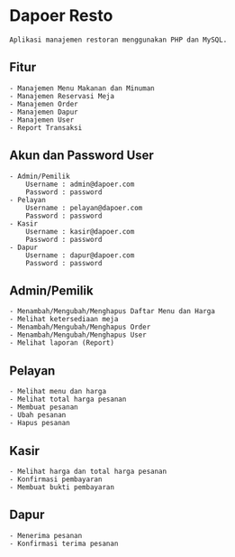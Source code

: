# Dapoer Resto
    Aplikasi manajemen restoran menggunakan PHP dan MySQL.

## Fitur
    - Manajemen Menu Makanan dan Minuman
    - Manajemen Reservasi Meja
    - Manajemen Order
    - Manajemen Dapur
    - Manajemen User
    - Report Transaksi

## Akun dan Password User
    - Admin/Pemilik
        Username : admin@dapoer.com
        Password : password
    - Pelayan
        Username : pelayan@dapoer.com
        Password : password 
    - Kasir
        Username : kasir@dapoer.com
        Password : password
    - Dapur
        Username : dapur@dapoer.com
        Password : password


## Admin/Pemilik
    - Menambah/Mengubah/Menghapus Daftar Menu dan Harga
    - Melihat ketersediaan meja
    - Menambah/Mengubah/Menghapus Order
    - Menambah/Mengubah/Menghapus User
    - Melihat laporan (Report)
## Pelayan
    - Melihat menu dan harga
    - Melihat total harga pesanan
    - Membuat pesanan
    - Ubah pesanan
    - Hapus pesanan
## Kasir
    - Melihat harga dan total harga pesanan
    - Konfirmasi pembayaran
    - Membuat bukti pembayaran
## Dapur
    - Menerima pesanan
    - Konfirmasi terima pesanan
    